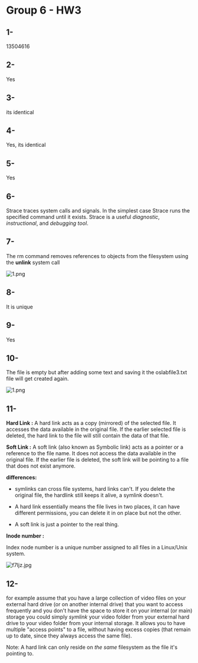 # Group 6 - HW3

## 1-

13504616

## 2-

Yes

## 3-

its identical

## 4-

Yes, its identical

## 5-

Yes

## 6-

Strace traces system calls and signals. In the simplest case Strace runs the specified command until it exists. Strace is a useful *diagnostic*, *instructional*, and *debugging tool*.

## 7-

 The rm command removes references to objects from the filesystem using the ****unlink**** system call

<img title="" src="https://i.imgur.com/gaN7MFA.png" alt="1.png" data-align="center">

## 8-

It is unique

## 9-

Yes

## 10-

The file is empty but after adding some text and saving it the oslabfile3.txt file will get created again.

<img src="https://i.imgur.com/ee6CpEr.png" title="" alt="1.png" data-align="center">

## 11-

**Hard Link :** 
A hard link acts as a copy (mirrored) of the selected file. It accesses the data available in the original file. 
If the earlier selected file is deleted, the hard link to the file will still contain the data of that file.

**Soft Link :** 
A soft link (also known as Symbolic link) acts as a pointer or a 
reference to the file name. It does not access the data available in the
 original file. If the earlier file is deleted, the soft link will be 
pointing to a file that does not exist anymore.

**differences:**

- symlinks can cross file systems, hard links can't. If you delete the original file, the hardlink still keeps it alive, a symlink doesn't.

- A hard link essentially means the file lives in two places, it can have different permissions, you can delete it in on place but not the other.

- A soft link is just a pointer to the real thing.

**Inode number :** 

Index node number is a unique number assigned to all files in a Linux/Unix system.

<img src="https://i.stack.imgur.com/f7Ijz.jpg" title="" alt="f7Ijz.jpg" data-align="center">

## 12-

for example assume that you have a large collection of video files on your external hard drive (or on another internal drive) that you want to access frequently and you don't have the space to store it on your internal (or main) storage you could simply *symlink* your video folder from your external hard drive to your video folder from your internal storage. It allows you to have multiple "access points" to a file, without having excess copies (that remain up to date, since they always access the same file).

Note: A hard link can only reside on *the same* filesystem as the file it's pointing to.
